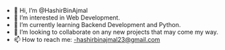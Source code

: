 - 👋 Hi, I’m @HashirBinAjmal
- 👀 I’m interested in Web Development.
- 🌱 I’m currently learning Backend Development and Python.
- 💞️ I’m looking to collaborate on any new projects that may come my way.
- 📫 How to reach me:
                     -hashirbinajmal23@gmail.com
